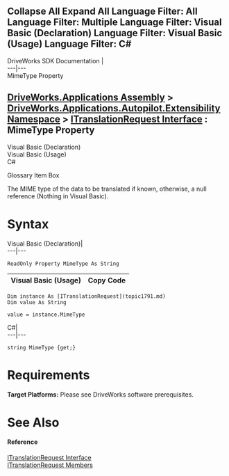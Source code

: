 Collapse All Expand All Language Filter: All  Language Filter: Multiple  Language Filter: Visual Basic (Declaration) Language Filter: Visual Basic (Usage) Language Filter: C#  
---  
DriveWorks SDK Documentation  |   
---|---  
MimeType Property   
  
[DriveWorks.Applications Assembly](topic13.md) > [DriveWorks.Applications.Autopilot.Extensibility Namespace](topic1633.md) > [ITranslationRequest Interface](topic1791.md) : MimeType Property  
---  
  
Visual Basic (Declaration)    
Visual Basic (Usage)    
C# 

Glossary Item Box

The MIME type of the data to be translated if known, otherwise, a null reference (Nothing in Visual Basic). 

# Syntax

Visual Basic (Declaration)|   
---|---  
      
    
    ReadOnly Property MimeType As String  
  
Visual Basic (Usage)| Copy Code  
---|---  
      
    
    Dim instance As [ITranslationRequest](topic1791.md)
    Dim value As String
     
    value = instance.MimeType  
  
C#|   
---|---  
      
    
    string MimeType {get;}  
  
# Requirements

**Target Platforms:** Please see DriveWorks software prerequisites.

# See Also

#### Reference

[ITranslationRequest Interface](topic1791.md)   
[ITranslationRequest Members](topic1792.md)


